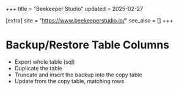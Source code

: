 +++
title = "Beekeeper Studio"
updated = 2025-02-27

[extra]
site = "https://www.beekeeperstudio.io/"
see_also = []
+++

# Backup/Restore Table Columns
- Export whole table (sql)
- Duplicate the table
- Truncate and insert the backup into the copy table
- Update from the copy table, matching rows